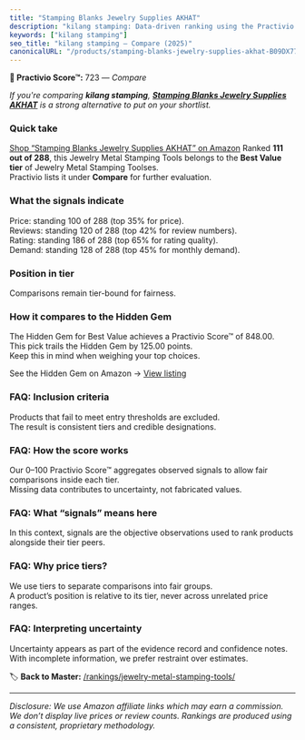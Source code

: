 ```yaml
---
title: "Stamping Blanks Jewelry Supplies AKHAT"
description: "kilang stamping: Data-driven ranking using the Practivio Score™. Positioned by quality, value, demand, findability, momentum."
keywords: ["kilang stamping"]
seo_title: "kilang stamping — Compare (2025)"
canonicalURL: "/products/stamping-blanks-jewelry-supplies-akhat-B09DX77NH4/"
---
```


**🛒 Practivio Score™:** 723 — _Compare_


*If you're comparing **kilang stamping**, **[Stamping Blanks Jewelry Supplies AKHAT](https://www.amazon.com/dp/B09DX77NH4?tag=practivio-20)** is a strong alternative to put on your shortlist.*
### Quick take
[Shop “Stamping Blanks Jewelry Supplies AKHAT” on Amazon](https://www.amazon.com/dp/B09DX77NH4?tag=practivio-20)
Ranked **111 out of 288**, this Jewelry Metal Stamping Tools belongs to the **Best Value tier** of Jewelry Metal Stamping Toolses.  
Practivio lists it under **Compare** for further evaluation.

### What the signals indicate
Price: standing 100 of 288 (top 35% for price).  
Reviews: standing 120 of 288 (top 42% for review numbers).  
Rating: standing 186 of 288 (top 65% for rating quality).  
Demand: standing 128 of 288 (top 45% for monthly demand).

### Position in tier
Comparisons remain tier-bound for fairness.

### How it compares to the Hidden Gem
The Hidden Gem for Best Value achieves a Practivio Score™ of 848.00.  
This pick trails the Hidden Gem by 125.00 points.  
Keep this in mind when weighing your top choices.  

See the Hidden Gem on Amazon → [View listing](https://www.amazon.com/dp/B07WNR8Y2L?tag=practivio-20)

### FAQ: Inclusion criteria
Products that fail to meet entry thresholds are excluded.  
The result is consistent tiers and credible designations.

### FAQ: How the score works
Our 0–100 Practivio Score™ aggregates observed signals to allow fair comparisons inside each tier.  
Missing data contributes to uncertainty, not fabricated values.

### FAQ: What “signals” means here
In this context, signals are the objective observations used to rank products alongside their tier peers.

### FAQ: Why price tiers?
We use tiers to separate comparisons into fair groups.  
A product’s position is relative to its tier, never across unrelated price ranges.

### FAQ: Interpreting uncertainty
Uncertainty appears as part of the evidence record and confidence notes.  
With incomplete information, we prefer restraint over estimates.

<!-- Missing template for Compare/CompareWithinPriceClass -->


🏷️ **Back to Master:** [/rankings/jewelry-metal-stamping-tools/](/rankings/jewelry-metal-stamping-tools/)

---
_Disclosure: We use Amazon affiliate links which may earn a commission. We don’t display live prices or review counts. Rankings are produced using a consistent, proprietary methodology._
